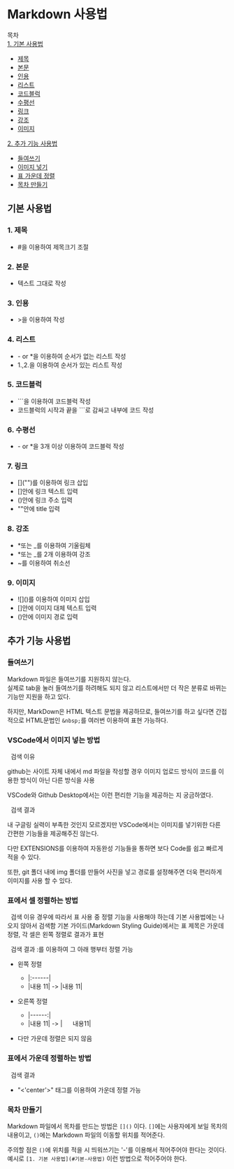 # Markdown 사용법

목차  
[1. 기본 사용법](#기본-사용법) 
- [제목](#-1.-제목)   
- [본문](#2.-본문)  
- [인용](#3.-인용)  
- [리스트](#4.-리스트)  
- [코드블럭](#5.-코드블럭)  
- [수평선](#6.-수평선)  
- [링크](#7.-링크)  
- [강조](#8.-강조)  
- [이미지](#9.-이미지)  
  
[2. 추가 기능 사용법](#추가-기능-사용법) 
- [들여쓰기](#1.-들여쓰기)   
- [이미지 넣기](#2.-이미지-넣기)  
- [표 가운데 정렬](#3.-표-가운데-정렬)  
- [목차 만들기](#4.-목차-만들기)   

## **기본 사용법**

### 1. 제목

* \#을 이용하여 제목크기 조절

### 2. 본문

* 텍스트 그대로 작성

### 3. 인용

* \>을 이용하여 작성

### 4. 리스트

* \- or *을 이용하여 순서가 없는 리스트 작성  
* 1.,2.을 이용하여 순서가 있는 리스트 작성

### 5. 코드블럭

* \```을 이용하여 코드블럭 작성  
* 코드블럭의 시작과 끝을 ```로 감싸고 내부에 코드 작성

### 6. 수평선

* \- or *을 3개 이상 이용하여 코드블럭 작성  

### 7. 링크

* \[]("")를 이용하여 링크 삽입
* \[]안에 링크 텍스트 입력
* \()안에 링크 주소 입력
* \""안에 title 입력


### 8. 강조

* \*또는 \_를 이용하여 기울림체  
* \*또는 \_를 2개 이용하여 강조  
* \~를 이용하여 취소선

### 9. 이미지

* \!\[]()를 이용하여 이미지 삽입  
* \[]안에 이미지 대체 텍스트 입력  
* \()안에 이미지 경로 입력   

## **추가 기능 사용법**

### 들여쓰기


Markdown 파일은 들여쓰기를 지원하지 않는다.  
실제로 tab을 눌러 들여쓰기를 하려해도 되지 않고 리스트에서만 더 작은 분류로 바뀌는 기능만 지원을 하고 있다.

하지만, MarkDown은 HTML 텍스트 문법을 제공하므로, 들여쓰기를 하고 싶다면 간접적으로 HTML문법인 `&nbsp;`를 여러번 이용하여 표현 가능하다.

### VSCode에서 이미지 넣는 방법

&nbsp;&nbsp;검색 이유

github는 사이트 자체 내에서 md 파일을 작성할 경우 이미지 업로드 방식이 코드를 이용한 방식이 아닌 다른 방식을 사용

VSCode와 Github Desktop에서는 이런 편리한 기능을 제공하는 지 궁금하였다.

&nbsp;&nbsp;검색 결과

내 구글링 실력이 부족한 것인지 모르겠지만 VSCode에서는 이미지를 넣기위한 다른 간편한 기능들을 제공해주진 않는다.

다만 EXTENSIONS를 이용하여 자동완성 기능들을 통하면 보다 Code를 쉽고 빠르게 적을 수 있다.

또한, git 폴더 내에 img 폴더를 만들어 사진을 넣고 경로를 설정해주면 더욱 편리하게 이미지를 사용 할 수 있다.

### 표에서 셀 정렬하는 방법

&nbsp;&nbsp;검색 이유
경우에 따라서 표 사용 중 정렬 기능을 사용해야 하는데 기본 사용법에는 나오지 않아서 검색함
기본 가이드(Markdown Styling Guide)에서는 표 제목은 가운데 정렬, 각 셀은 왼쪽 정렬로 결과가 표현 

&nbsp;&nbsp;검색 결과
 :를 이용하여 그 아래 행부터 정렬 가능
 - 왼쪽 정렬 
   - |:------|
   - |내용 11| -> |내용 11|
 
 - 오른쪽 정렬 
   - |------:|
   - |내용 11| -> |&nbsp;&nbsp;&nbsp;&nbsp;&nbsp;&nbsp;내용11|
 - 다만 가운데 정렬은 되지 않음

### **표에서 가운데 정렬하는 방법**

&nbsp;&nbsp;검색 결과
 - "<'center'>" 태그를 이용하여 가운데 정렬 가능

### 목차 만들기

Markdown 파일에서 목차를 만드는 방법은 `[]()` 이다.
`[]`에는 사용자에게 보일 목차의 내용이고, `()`에는 Markdown 파일의 이동할 위치를 적어준다.  

주의할 점은 `()`에 위치를 적을 시 띄워쓰기는 '-'를 이용해서 적어주어야 한다는 것이다.
예시로 `[1. 기본 사용법](#기본-사용법)` 이런 방법으로 적어주어야 한다. 